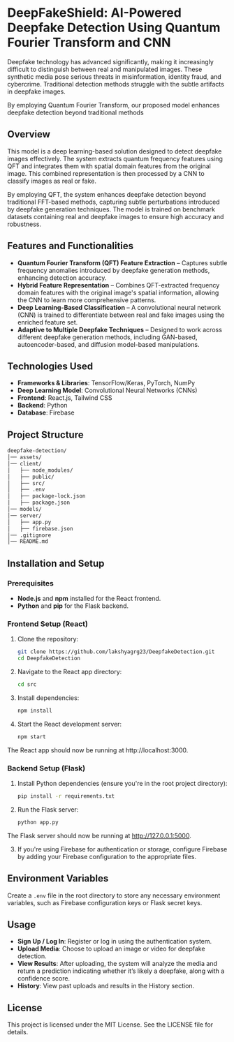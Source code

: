 # DeepFakeShield: AI-Powered Deepfake Detection Using Quantum Fourier Transform and CNN

Deepfake technology has advanced significantly, making it increasingly difficult to distinguish between real and manipulated images. These synthetic media pose serious threats in misinformation, identity fraud, and cybercrime. Traditional detection methods struggle with the subtle artifacts in deepfake images.

By employing Quantum Fourier Transform, our proposed model enhances deepfake detection beyond traditional methods

## Overview
This model is a deep learning-based solution designed to detect deepfake images effectively. The system extracts quantum frequency features using QFT and integrates them with spatial domain features from the original image. This combined representation is then processed by a CNN to classify images as real or fake.

By employing QFT, the system enhances deepfake detection beyond traditional FFT-based methods, capturing subtle perturbations introduced by deepfake generation techniques. The model is trained on benchmark datasets containing real and deepfake images to ensure high accuracy and robustness.

## Features and Functionalities
- **Quantum Fourier Transform (QFT) Feature Extraction** – Captures subtle frequency anomalies introduced by deepfake generation methods, enhancing detection accuracy.
- **Hybrid Feature Representation** – Combines QFT-extracted frequency domain features with the original image's spatial information, allowing the CNN to learn more comprehensive patterns.
- **Deep Learning-Based Classification** – A convolutional neural network (CNN) is trained to differentiate between real and fake images using the enriched feature set.
- **Adaptive to Multiple Deepfake Techniques** – Designed to work across different deepfake generation methods, including GAN-based, autoencoder-based, and diffusion model-based manipulations.


## Technologies Used
- **Frameworks & Libraries**: TensorFlow/Keras, PyTorch, NumPy
- **Deep Learning Model**: Convolutional Neural Networks (CNNs)
- **Frontend**: React.js, Tailwind CSS
- **Backend**: Python
- **Database**: Firebase

## Project Structure
```bash
deepfake-detection/
│── assets/
│── client/
│   ├── node_modules/
│   ├── public/
│   ├── src/
│   ├── .env
│   ├── package-lock.json
│   ├── package.json
│── models/
│── server/
│   ├── app.py
│   ├── firebase.json
│── .gitignore
│── README.md
```
## Installation and Setup

### Prerequisites
- **Node.js** and **npm** installed for the React frontend.
- **Python** and **pip** for the Flask backend.

### Frontend Setup (React)
1. Clone the repository:
   ```bash
   git clone https://github.com/lakshyagrg23/DeepfakeDetection.git
   cd DeepfakeDetection

2. Navigate to the React app directory:
   ```bash
   cd src

3. Install dependencies:
   ```bash
   npm install

4. Start the React development server:
   ```bash
   npm start

The React app should now be running at http://localhost:3000.

### Backend Setup (Flask)

1. Install Python dependencies (ensure you're in the root project directory):
   ```bash
   pip install -r requirements.txt

2. Run the Flask server:
   ```bash
   python app.py
The Flask server should now be running at http://127.0.0.1:5000.

3. If you're using Firebase for authentication or storage, configure Firebase by adding your Firebase configuration to the appropriate files.

## Environment Variables

Create a `.env` file in the root directory to store any necessary environment variables, such as Firebase configuration keys or Flask secret keys.

## Usage

- **Sign Up / Log In**: Register or log in using the authentication system.
- **Upload Media**: Choose to upload an image or video for deepfake detection.
- **View Results**: After uploading, the system will analyze the media and return a prediction indicating whether it’s likely a deepfake, along with a confidence score.
- **History**: View past uploads and results in the History section.

## License

This project is licensed under the MIT License. See the LICENSE file for details.

